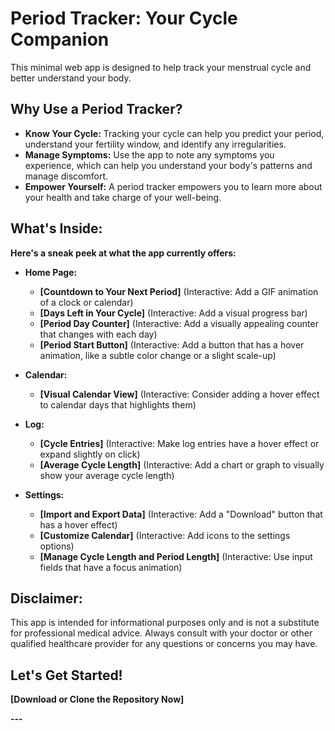 # Period Tracker:  Your Cycle Companion

This minimal web app is designed to help track your menstrual cycle and better understand your body.

##  Why Use a Period Tracker?

* **Know Your Cycle:**  Tracking your cycle can help you predict your period, understand your fertility window, and identify any irregularities.
* **Manage Symptoms:**  Use the app to note any symptoms you experience, which can help you understand your body's patterns and manage discomfort. 
* **Empower Yourself:**  A period tracker empowers you to learn more about your health and take charge of your well-being.

##  What's Inside:

**Here's a sneak peek at what the app currently offers:**

* **Home Page:** 
    * **[Countdown to Your Next Period]**  (Interactive: Add a GIF animation of a clock or calendar)
    * **[Days Left in Your Cycle]**  (Interactive: Add a visual progress bar)
    * **[Period Day Counter]** (Interactive: Add a visually appealing counter that changes with each day)
    * **[Period Start Button]** (Interactive: Add a button that has a hover animation, like a subtle color change or a slight scale-up)

* **Calendar:**
    * **[Visual Calendar View]** (Interactive: Consider adding a hover effect to calendar days that highlights them)

* **Log:**
    * **[Cycle Entries]** (Interactive: Make log entries have a hover effect or expand slightly on click)
    * **[Average Cycle Length]** (Interactive: Add a chart or graph to visually show your average cycle length)

* **Settings:**
    * **[Import and Export Data]**  (Interactive: Add a "Download" button that has a hover effect)
    * **[Customize Calendar]** (Interactive: Add icons to the settings options)
    * **[Manage Cycle Length and Period Length]** (Interactive: Use input fields that have a focus animation)

## Disclaimer:

This app is intended for informational purposes only and is not a substitute for professional medical advice.  Always consult with your doctor or other qualified healthcare provider for any questions or concerns you may have. 

##  Let's Get Started!

**[Download or Clone the Repository Now]** 

**---**
